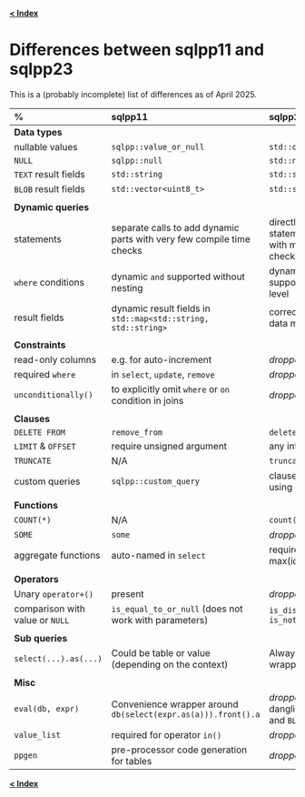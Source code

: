 [**\< Index**](README.md)

# Differences between sqlpp11 and sqlpp23

This is a (probably incomplete) list of differences as of April 2025.

| % | sqlpp11 | sqlpp23 |
| :------------- | :------------- | :----- |
| **Data types** | | |
| nullable values | `sqlpp::value_or_null` | `std::optional` |
| `NULL` | `sqlpp::null` | `std::nullopt` |
| `TEXT` result fields | `std::string` | `std::string_view` |
| `BLOB` result fields | `std::vector<uint8_t>` | `std::span<uint8_t>` |
| | | |
| **Dynamic queries** | | |
| statements | separate calls to add dynamic parts with very few compile time checks | directly embedded in statement using `dynamic()` with many compile time checks |
| `where` conditions | dynamic `and` supported without nesting | dynamic `and` and `or` supported at any nesting level |
| result fields | dynamic result fields in `std::map<std::string, std::string>` | correctly typed and named data members of result rows |
| | | |
| **Constraints** | | |
| read-only columns  | e.g. for auto-increment | *dropped* |
| required `where`  | in `select`, `update`, `remove` | *dropped* |
| `unconditionally()`  | to explicitly omit `where` or `on` condition in joins | *dropped* |
| | | |
| **Clauses** | | |
| `DELETE FROM`  | `remove_from` | `delete_from` |
| `LIMIT` & `OFFSET`  | require unsigned argument | any integer argument |
| `TRUNCATE`  | N/A | `truncate` |
| custom queries  | `sqlpp::custom_query` | clauses can be concatenated using `operator<<` |
| | | |
| **Functions** | | |
| `COUNT(*)` | N/A | `count(sqlpp::star)` |
| `SOME` | `some` | *dropped* (use `any`) |
| aggregate functions | auto-named in `select` | require explicit names, e.g. max(id).as(sqlpp::alias::max_) |
| | | |
| **Operators** | | |
| Unary `operator+()` | present | *dropped* |
| comparison with value or `NULL` | `is_equal_to_or_null` (does not work with parameters) | `is_distinct_from` and `is_not_distinct_from` |
| | | |
| **Sub queries** | | |
| `select(...).as(...)` | Could be table or value (depending on the context) | Always a table unless wrapped by `value()` |
| | | |
| **Misc** | | |
| `eval(db, expr)` | Convenience wrapper around `db(select(expr.as(a))).front().a` | *dropped* (could lead to dangling references, see `TEXT` and `BLOB` |
| `value_list` | required for operator `in()` | *dropped* |
| `ppgen` | pre-processor code generation for tables | *dropped* |

[**\< Index**](README.md)

